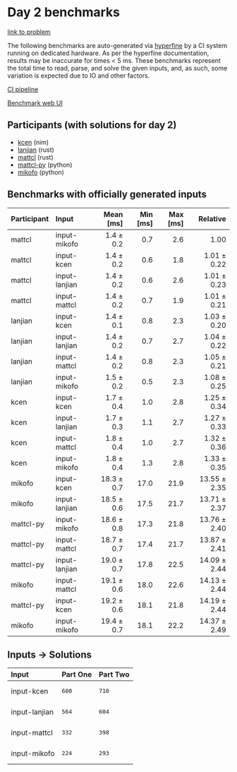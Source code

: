 # Day 2 benchmarks

[link to problem](https://adventofcode.com/2024/day/2)

The following benchmarks are auto-generated via
[hyperfine](https://github.com/sharkdp/hyperfine) by a CI system running on
dedicated hardware. As per the hyperfine documentation, results may be
inaccurate for times < 5 ms. These benchmarks represent the total time to read,
parse, and solve the given inputs, and, as such, some variation is expected due
to IO and other factors.

[CI pipeline](http://ci.papercode.net:8080/teams/main/pipelines/aoc2024)

[Benchmark web UI](https://aoc.ancalagon.black)


## Participants (with solutions for day 2)

- [kcen](https://github.com/kcen/aoc2024) (nim)
- [lanjian](https://github.com/lanjian/aoc-2024) (rust)
- [mattcl](https://github.com/mattcl/aoc2024) (rust)
- [mattcl-py](https://github.com/mattcl/aoc2024-py) (python)
- [mikofo](https://github.com/mikofo/aoc2024) (python)


## Benchmarks with officially generated inputs

| Participant | Input | Mean [ms] | Min [ms] | Max [ms] | Relative |
|:---|:---|---:|---:|---:|---:|
| mattcl | input-mikofo | 1.4 ± 0.2 | 0.7 | 2.6 | 1.00 |
| mattcl | input-kcen | 1.4 ± 0.2 | 0.6 | 1.8 | 1.01 ± 0.22 |
| mattcl | input-lanjian | 1.4 ± 0.2 | 0.6 | 2.6 | 1.01 ± 0.23 |
| mattcl | input-mattcl | 1.4 ± 0.2 | 0.7 | 1.9 | 1.01 ± 0.21 |
| lanjian | input-kcen | 1.4 ± 0.1 | 0.8 | 2.3 | 1.03 ± 0.20 |
| lanjian | input-lanjian | 1.4 ± 0.2 | 0.7 | 2.7 | 1.04 ± 0.22 |
| lanjian | input-mattcl | 1.4 ± 0.2 | 0.8 | 2.3 | 1.05 ± 0.21 |
| lanjian | input-mikofo | 1.5 ± 0.2 | 0.5 | 2.3 | 1.08 ± 0.25 |
| kcen | input-kcen | 1.7 ± 0.4 | 1.0 | 2.8 | 1.25 ± 0.34 |
| kcen | input-lanjian | 1.7 ± 0.3 | 1.1 | 2.7 | 1.27 ± 0.33 |
| kcen | input-mattcl | 1.8 ± 0.4 | 1.0 | 2.7 | 1.32 ± 0.36 |
| kcen | input-mikofo | 1.8 ± 0.4 | 1.3 | 2.8 | 1.33 ± 0.35 |
| mikofo | input-kcen | 18.3 ± 0.7 | 17.0 | 21.9 | 13.55 ± 2.35 |
| mikofo | input-lanjian | 18.5 ± 0.6 | 17.5 | 21.7 | 13.71 ± 2.37 |
| mattcl-py | input-mikofo | 18.6 ± 0.8 | 17.3 | 21.8 | 13.76 ± 2.40 |
| mattcl-py | input-mattcl | 18.7 ± 0.7 | 17.4 | 21.7 | 13.87 ± 2.41 |
| mattcl-py | input-lanjian | 19.0 ± 0.7 | 17.8 | 22.5 | 14.09 ± 2.44 |
| mikofo | input-mattcl | 19.1 ± 0.6 | 18.0 | 22.6 | 14.13 ± 2.44 |
| mattcl-py | input-kcen | 19.2 ± 0.6 | 18.1 | 21.8 | 14.19 ± 2.44 |
| mikofo | input-mikofo | 19.4 ± 0.7 | 18.1 | 22.2 | 14.37 ± 2.49 |


## Inputs -> Solutions

| Input | Part One | Part Two |
|:---|:---|:---|
|input-kcen|<pre>680</pre>|<pre>710</pre>|
|input-lanjian|<pre>564</pre>|<pre>604</pre>|
|input-mattcl|<pre>332</pre>|<pre>398</pre>|
|input-mikofo|<pre>224</pre>|<pre>293</pre>|